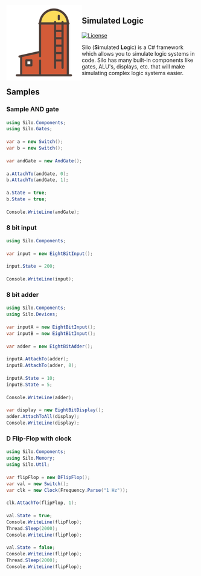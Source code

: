 <img src="assets/logo.png" alt="logo" width="200" align="left"/>

## Simulated Logic

[![License](https://img.shields.io/badge/license-MIT-brightgreen.svg)](https://github.com/Azer0s/Silo/blob/master/LICENSE)

Silo (**Si**mulated **Lo**gic) is a C# framework which allows you to simulate logic systems in code. Silo has many built-in components like gates, ALU's, displays, etc. that will make simulating complex logic systems easier.

## Samples

### Sample AND gate

```cs
using Silo.Components;
using Silo.Gates;

var a = new Switch();
var b = new Switch();

var andGate = new AndGate();

a.AttachTo(andGate, 0);
b.AttachTo(andGate, 1);

a.State = true;
b.State = true;

Console.WriteLine(andGate);

```

### 8 bit input

```cs
using Silo.Components;

var input = new EightBitInput();

input.State = 200;

Console.WriteLine(input);
```

### 8 bit adder

```cs
using Silo.Components;
using Silo.Devices;

var inputA = new EightBitInput();
var inputB = new EightBitInput();

var adder = new EightBitAdder();

inputA.AttachTo(adder);
inputB.AttachTo(adder, 8);

inputA.State = 10;
inputB.State = 5;

Console.WriteLine(adder);

var display = new EightBitDisplay();
adder.AttachToAll(display);
Console.WriteLine(display);

```

### D Flip-Flop with clock

```cs
using Silo.Components;
using Silo.Memory;
using Silo.Util;

var flipFlop = new DFlipFlop();
var val = new Switch();
var clk = new Clock(Frequency.Parse("1 Hz"));

clk.AttachTo(flipFlop, 1);

val.State = true;
Console.WriteLine(flipFlop);
Thread.Sleep(2000);
Console.WriteLine(flipFlop);

val.State = false;
Console.WriteLine(flipFlop);
Thread.Sleep(2000);
Console.WriteLine(flipFlop);
```
